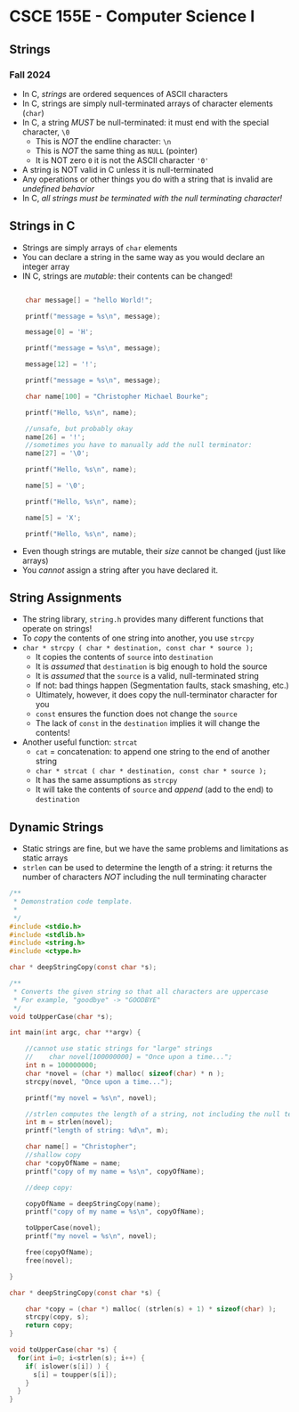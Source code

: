 
# CSCE 155E - Computer Science I
## Strings
### Fall 2024

* In C, *strings* are ordered sequences of ASCII characters
* In C, strings are simply null-terminated arrays of character elements (`char`)
* In C, a string *MUST* be null-terminated: it must end with the special character, `\0`
  * This is *NOT* the endline character: `\n`
  * This is *NOT* the same thing as `NULL` (pointer)
  * It is NOT zero `0` it is not the ASCII character `'0'`
* A string is NOT valid in C unless it is null-terminated
* Any operations or other things you do with a string that is invalid are *undefined behavior*
* In C, *all strings must be terminated with the null terminating character!*

## Strings in C

* Strings are simply arrays of `char` elements
* You can declare a string in the same way as you would declare an integer array
* IN C, strings are *mutable*: their contents can be changed!

```c

    char message[] = "hello World!";

    printf("message = %s\n", message);

    message[0] = 'H';

    printf("message = %s\n", message);

    message[12] = '!';

    printf("message = %s\n", message);

    char name[100] = "Christopher Michael Bourke";

    printf("Hello, %s\n", name);

    //unsafe, but probably okay
    name[26] = '!';
    //sometimes you have to manually add the null terminator:
    name[27] = '\0';

    printf("Hello, %s\n", name);

    name[5] = '\0';

    printf("Hello, %s\n", name);

    name[5] = 'X';

    printf("Hello, %s\n", name);

```

* Even though strings are mutable, their *size* cannot be changed (just like arrays)
* You *cannot* assign a string after you have declared it.

## String Assignments

* The string library, `string.h` provides many different functions that operate on strings!
* To *copy* the contents of one string into another, you use `strcpy`
* `char * strcpy ( char * destination, const char * source );`
  * It copies the contents of `source` into `destination`
  * It is *assumed* that `destination` is big enough to hold the source
  * It is *assumed* that the `source` is a valid, null-terminated string
  * If not: bad things happen (Segmentation faults, stack smashing, etc.)
  * Ultimately, however, it does copy the null-terminator character for you
  * `const` ensures the function does not change the `source`
  * The lack of `const` in the `destination` implies it will change the contents!
* Another useful function: `strcat`
  * `cat` = concatenation: to append one string to the end of another string
  * `char * strcat ( char * destination, const char * source );`
  * It has the same assumptions as `strcpy`
  * It will take the contents of `source` and *append* (add to the end) to `destination`

## Dynamic Strings

* Static strings are fine, but we have the same problems and limitations as static arrays
* `strlen` can be used to determine the length of a string: it returns the number of characters *NOT* including the null terminating character

```c
/**
 * Demonstration code template.
 *
 */
#include <stdio.h>
#include <stdlib.h>
#include <string.h>
#include <ctype.h>

char * deepStringCopy(const char *s);

/**
 * Converts the given string so that all characters are uppercase
 * For example, "goodbye" -> "GOODBYE"
 */
void toUpperCase(char *s);

int main(int argc, char **argv) {

    //cannot use static strings for "large" strings
    //    char novel[100000000] = "Once upon a time...";
    int n = 100000000;
    char *novel = (char *) malloc( sizeof(char) * n );
    strcpy(novel, "Once upon a time...");

    printf("my novel = %s\n", novel);

    //strlen computes the length of a string, not including the null terminator
    int m = strlen(novel);
    printf("length of string: %d\n", m);

    char name[] = "Christopher";
    //shallow copy
    char *copyOfName = name;
    printf("copy of my name = %s\n", copyOfName);

    //deep copy:

    copyOfName = deepStringCopy(name);
    printf("copy of my name = %s\n", copyOfName);

    toUpperCase(novel);
    printf("my novel = %s\n", novel);

    free(copyOfName);
    free(novel);

}

char * deepStringCopy(const char *s) {

    char *copy = (char *) malloc( (strlen(s) + 1) * sizeof(char) );
    strcpy(copy, s);
    return copy;
}

void toUpperCase(char *s) {
  for(int i=0; i<strlen(s); i++) {
    if( islower(s[i]) ) {
      s[i] = toupper(s[i]);
    }
  }
}
```

```text










```

